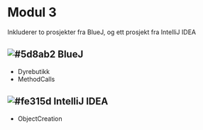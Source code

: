 # Modul 3

Inkluderer to prosjekter fra BlueJ, og ett prosjekt fra IntelliJ IDEA

## ![#5d8ab2](https://via.placeholder.com/15/5d8ab2/000000?text=+) BlueJ
* Dyrebutikk
* MethodCalls

## ![#fe315d](https://via.placeholder.com/15/fe315d/000000?text=+) IntelliJ IDEA
* ObjectCreation
